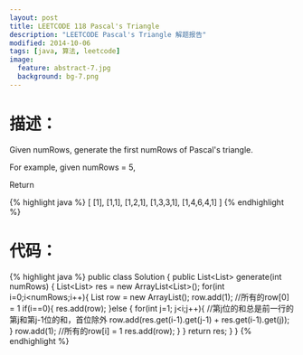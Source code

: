```yaml
---
layout: post
title: LEETCODE 118 Pascal's Triangle
description: "LEETCODE Pascal's Triangle 解题报告"
modified: 2014-10-06
tags: [java, 算法, leetcode]
image:
  feature: abstract-7.jpg
  background: bg-7.png
---
```


# 描述：
Given numRows, generate the first numRows of Pascal's triangle.

For example, given numRows = 5,

Return

{% highlight java %}
[
     [1],
    [1,1],
   [1,2,1],
  [1,3,3,1],
 [1,4,6,4,1]
]
{% endhighlight %}

# 代码：
{% highlight java %}
public class Solution {
    public List<List<Integer>> generate(int numRows) {
        List<List<Integer>> res = new ArrayList<List<Integer>>();
        for(int i=0;i<numRows;i++){
            List<Integer> row = new ArrayList<Integer>();
            row.add(1); //所有的row[0] = 1
            if(i==0){
                res.add(row);
            }else {
                for(int j=1; j<i;j++){
                    //第j位的和总是前一行的第j和第j-1位的和，首位除外
                    row.add(res.get(i-1).get(j-1) + res.get(i-1).get(j));
                }
                row.add(1); //所有的row[i] = 1
                res.add(row);
            }
        }
        return res;
    }
}
{% endhighlight %}